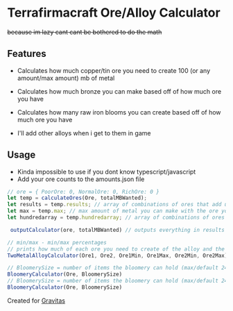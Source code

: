# Terrafirmacraft Ore/Alloy Calculator
~~because im lazy cant cant be bothered to do the math~~
## Features
  - Calculates how much copper/tin ore you need to create 100 (or any amount/max amount) mb of metal

  - Calculates how much bronze you can make based off of how much ore you have

  - Calculates how many raw iron blooms you can create based off of how much ore you have
  
  - I'll add other alloys when i get to them in game
 
## Usage
  - Kinda impossible to use if you dont know typescript/javascript
  - Add your ore counts to the amounts.json file
   ```js
   // ore = { PoorOre: 0, NormalOre: 0, RichOre: 0 }
   let temp = calculateOres(Ore, totalMBWanted);
   let results = temp.results; // array of combinations of ores that add up to the totalMBWanted
   let max = temp.max; // max amount of metal you can make with the ore you have
   let hundredarray = temp.hundredarray; // array of combinations of ores that add up to 100mb
   ```
   ```js
    outputCalculator(ore, totalMBWanted) // outputs everything in results and outputs the max value to the console
   ```
   ```js
   // min/max - min/max percentages 
   // prints how much of each ore you need to create of the alloy and the total it will make in the percentages given
   TwoMetalAlloyCalculator(Ore1, Ore2, Ore1Min, Ore1Max, Ore2Min, Ore2Max)
   ```
   ```js
   // BloomerySize = number of items the bloomery can hold (max/default 24)
   BloomeryCalculator(Ore, BloomerySize)
   // BloomerySize = number of items the bloomery can hold (max/default 24)
   BloomeryCalculator(Ore, BloomerySize)
   ```



Created for [Gravitas](https://www.curseforge.com/minecraft/modpacks/all-the-mods-gravitas)

